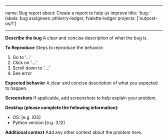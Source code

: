 <!---
  SPDX-FileCopyrightText: 2024 Ledger SAS
  SPDX-License-Identifier: Apache-2.0
-->

---
name: Bug report
about: Create a report to help us improve
title: 'bug: '
labels: bug
assignees: pthierry-ledger, fvalette-ledger
projects: ['outpost-os/1']

---

**Describe the bug**
A clear and concise description of what the bug is.

**To Reproduce**
Steps to reproduce the behavior:
1. Go to '...'
2. Click on '....'
3. Scroll down to '....'
4. See error

**Expected behavior**
A clear and concise description of what you expected to happen.

**Screenshots**
If applicable, add screenshots to help explain your problem.

**Desktop (please complete the following information):**
 - OS: [e.g. iOS]
 - Python version [e.g. 3.12]

**Additional context**
Add any other context about the problem here.

